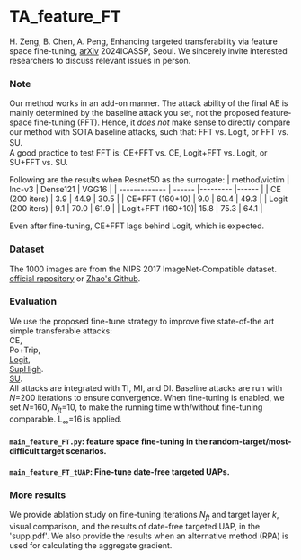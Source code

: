 # TA_feature_FT
H. Zeng, B. Chen, A. Peng, Enhancing targeted transferability via feature space fine-tuning, [arXiv](https://arxiv.org/abs/2401.02727) 2024ICASSP, Seoul. We sincerely invite interested researchers to discuss relevant issues in person.

### Note
Our method works in an add-on manner. The attack ability of the final AE is mainly determined by the baseline attack you set, not the proposed feature-space fine-tuning (FFT). Hence, it _does not_ make sense to directly compare our method with SOTA baseline attacks, such that: FFT vs. Logit, or FFT vs. SU.　  
A good practice to test FFT is: CE+FFT vs. CE, Logit+FFT vs. Logit, or SU+FFT vs. SU.

Following are the results when Resnet50 as the surrogate:
| method\victim     | Inc-v3 | Dense121 | VGG16 |
| -------------     | ------ |--------- |------ |
| CE (200 iters)    | 3.9    | 44.9     | 30.5  |
| CE+FFT (160+10)   | 9.0    | 60.4     | 49.3  |
| Logit (200 iters) | 9.1    | 70.0     | 61.9  |
| Logit+FFT (160+10)| 15.8   | 75.3     | 64.1  |
 
Even after fine-tuning, CE+FFT lags behind Logit, which is expected.

### Dataset
The 1000 images are from the NIPS 2017 ImageNet-Compatible dataset. [official repository](https://github.com/cleverhans-lab/cleverhans/tree/master/cleverhans_v3.1.0/examples/nips17_adversarial_competition/dataset) or [Zhao's Github](https://github.com/ZhengyuZhao/Targeted-Tansfer/tree/main/dataset). 

### Evaluation
We use the proposed fine-tune strategy to improve five state-of-the art simple transferable attacks:   
CE,   
Po+Trip,  
[Logit](https://github.com/ZhengyuZhao/Targeted-Transfer),   
[SupHigh](https://github.com/zengh5/Transferable_targeted_attack).  
[SU](https://github.com/zhipeng-wei/Self-Universality).  
All attacks are integrated with TI, MI, and DI. Baseline attacks are run with _N_=200 iterations to ensure convergence. When fine-tuning is enabled, we set _N_=160, _N<sub>ft</sub>_=10, to make the running time with/without fine-tuning comparable.
L<sub>&infin;</sub>=16 is applied.

#### ```main_feature_FT.py```: feature space fine-tuning in the random-target/most-difficult target scenarios.
#### ```main_feature_FT_tUAP```: Fine-tune date-free targeted UAPs. 

### More results
We provide ablation study on fine-tuning iterations _N<sub>ft</sub>_ and target layer _k_, visual comparison, and the results of date-free targeted UAP, in the 'supp.pdf'. We also provide the results when an alternative method (RPA) is used for calculating the aggregate gradient.

